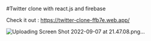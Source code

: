 #Twitter clone with react.js and firebase

Check it out : 
https://twitter-clone-ffb7e.web.app/

![Uploading Screen Shot 2022-09-07 at 21.47.08.png…]()
